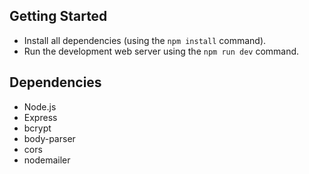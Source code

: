 ## Getting Started

- Install all dependencies (using the `npm install` command).
- Run the development web server using the `npm run dev` command.

## Dependencies

- Node.js
- Express
- bcrypt
- body-parser
- cors
- nodemailer


